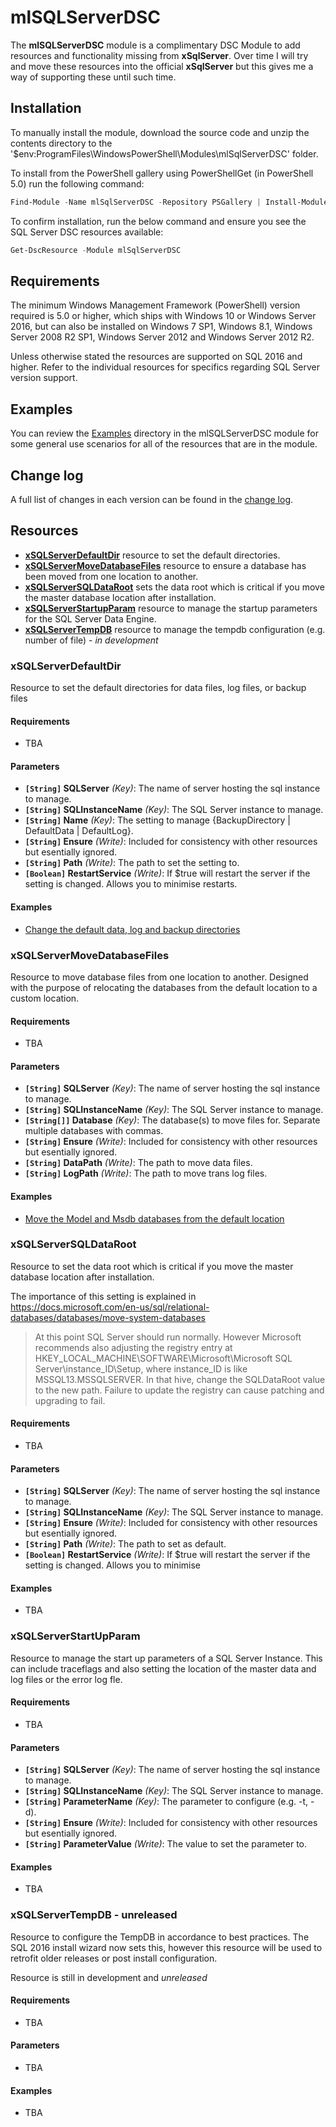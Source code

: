 # mlSQLServerDSC

The **mlSQLServerDSC** module is a complimentary DSC Module to add resources and functionality missing from **xSqlServer**. Over time I will try and move these resources into the official **xSqlServer** but this gives me a way of supporting these until such time.

## Installation

To manually install the module, download the source code and unzip the contents directory to the '$env:ProgramFiles\WindowsPowerShell\Modules\mlSqlServerDSC' folder.

To install from the PowerShell gallery using PowerShellGet (in PowerShell 5.0) run
the following command:

```powershell
Find-Module -Name mlSqlServerDSC -Repository PSGallery | Install-Module
```

To confirm installation, run the below command and ensure you see the SQL Server
DSC resources available:

```powershell
Get-DscResource -Module mlSqlServerDSC
```

## Requirements

The minimum Windows Management Framework (PowerShell) version required is 5.0 or
higher, which ships with Windows 10 or Windows Server 2016, but can also be
installed on Windows 7 SP1, Windows 8.1, Windows Server 2008 R2 SP1,
Windows Server 2012 and Windows Server 2012 R2.

Unless otherwise stated the resources are supported on SQL 2016 and higher. Refer to the individual resources for specifics regarding SQL Server version support.

## Examples

You can review the [Examples](/Examples) directory in the mlSQLServerDSC module for
some general use scenarios for all of the resources that are in the module.

## Change log

A full list of changes in each version can be found in the [change log](CHANGELOG.md).

## Resources

* [**xSQLServerDefaultDir**](#xsqlserverdefaultdir) resource to set the default directories.
* [**xSQLServerMoveDatabaseFiles**](#xsqlservermovedatabasefiles)
  resource to ensure a database has been moved from one location to another.
* [**xSQLServerSQLDataRoot**](#xsqlserversqldataroot)
  sets the data root which is critical if you move the master database location after installation.
* [**xSQLServerStartupParam**](#xsqlserverstartupparam)
  resource to manage the startup parameters for the SQL Server Data Engine.
* [**xSQLServerTempDB**](#xsqlservertempdb)
  resource to manage the tempdb configuration (e.g. number of file) - *in development*

### xSQLServerDefaultDir

Resource to set the default directories for data files, log files, or backup files

#### Requirements

* TBA

#### Parameters

* **`[String]` SQLServer** _(Key)_: The name of server hosting the sql instance to manage.
* **`[String]` SQLInstanceName** _(Key)_: The SQL Server instance to manage.
* **`[String]` Name** _(Key)_: The setting to manage {BackupDirectory | DefaultData | DefaultLog}.
* **`[String]` Ensure** _(Write)_: Included for consistency with other resources but esentially ignored.
* **`[String]` Path** _(Write)_: The path to set the setting to.
* **`[Boolean]` RestartService** _(Write)_: If $true will restart the server if the setting is changed. Allows you to minimise restarts.

#### Examples

* [Change the default data, log and backup directories](/Examples/SampleChangeDBDefaultDirs.ps1)


### xSQLServerMoveDatabaseFiles

Resource to move database files from one location to another. Designed with the purpose of relocating the databases from the default location to a custom location.

#### Requirements

* TBA

#### Parameters

* **`[String]` SQLServer** _(Key)_: The name of server hosting the sql instance to manage.
* **`[String]` SQLInstanceName** _(Key)_: The SQL Server instance to manage.
* **`[String[]]` Database** _(Key)_: The database(s) to move files for. Separate multiple databases with commas.
* **`[String]` Ensure** _(Write)_: Included for consistency with other resources but esentially ignored.
* **`[String]` DataPath** _(Write)_: The path to move data files.
* **`[String]` LogPath** _(Write)_: The path to move trans log files.

#### Examples

* [Move the Model and Msdb databases from the default location](/Examples/SampleMoveDbFiles.ps1)

### xSQLServerSQLDataRoot

 Resource to set the data root which is critical if you move the master database location after installation.

 The importance of this setting is explained in https://docs.microsoft.com/en-us/sql/relational-databases/databases/move-system-databases
> At this point SQL Server should run normally. However Microsoft recommends also adjusting the registry entry at HKEY_LOCAL_MACHINE\SOFTWARE\Microsoft\Microsoft SQL Server\instance_ID\Setup, where instance_ID is like MSSQL13.MSSQLSERVER. In that hive, change the SQLDataRoot value to the new path. Failure to update the registry can cause patching and upgrading to fail.

#### Requirements

* TBA

#### Parameters

* **`[String]` SQLServer** _(Key)_: The name of server hosting the sql instance to manage.
* **`[String]` SQLInstanceName** _(Key)_: The SQL Server instance to manage.
* **`[String]` Ensure** _(Write)_: Included for consistency with other resources but esentially ignored.
* **`[String]` Path** _(Write)_: The path to set as default.
* **`[Boolean]` RestartService** _(Write)_: If $true will restart the server if the setting is changed. Allows you to minimise

#### Examples

* TBA


### xSQLServerStartUpParam

Resource to manage the start up parameters of a SQL Server Instance. This can include traceflags and also setting the location of the master data and log files or the error log fle.

#### Requirements

* TBA

#### Parameters

* **`[String]` SQLServer** _(Key)_: The name of server hosting the sql instance to manage.
* **`[String]` SQLInstanceName** _(Key)_: The SQL Server instance to manage.
* **`[String]` ParameterName** _(Key)_: The parameter to configure (e.g. -t, -d).
* **`[String]` Ensure** _(Write)_: Included for consistency with other resources but esentially ignored.
* **`[String]` ParameterValue** _(Write)_: The value to set the parameter to.

#### Examples

* TBA

### xSQLServerTempDB - unreleased

Resource to configure the TempDB in accordance to best practices. The SQL 2016 install wizard now sets this, however this resource will be used to retrofit older releases or post install configuration.

Resource is still in development and *unreleased*

#### Requirements

* TBA

#### Parameters

* TBA

#### Examples

* TBA